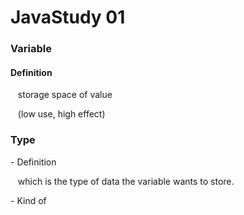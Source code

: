 <h1>JavaStudy 01</h1>

<h3>Variable</h3>
<h4>Definition</h4>
<p>&nbsp;&nbsp;&nbsp;storage space of value</p>
<p>&nbsp;&nbsp;&nbsp;(low use, high effect)</p>

<h3>Type</h3>
<p>- Definition</p>
<p>&nbsp;&nbsp;&nbsp;which is the type of data the variable wants to store.</p>
<p>- Kind of</p>
<p>&nbsp;&nbsp;&nbsp;</p>

